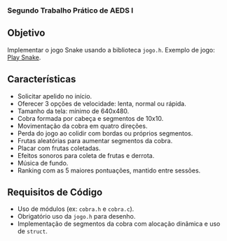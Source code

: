 ### Segundo Trabalho Prático de AEDS I 

## Objetivo
Implementar o jogo Snake usando a biblioteca `jogo.h`. Exemplo de jogo: [Play Snake](https://playsnake.org/).

## Características
- Solicitar apelido no início.
- Oferecer 3 opções de velocidade: lenta, normal ou rápida.
- Tamanho da tela: mínimo de 640x480.
- Cobra formada por cabeça e segmentos de 10x10.
- Movimentação da cobra em quatro direções.
- Perda do jogo ao colidir com bordas ou próprios segmentos.
- Frutas aleatórias para aumentar segmentos da cobra.
- Placar com frutas coletadas.
- Efeitos sonoros para coleta de frutas e derrota.
- Música de fundo.
- Ranking com as 5 maiores pontuações, mantido entre sessões.

## Requisitos de Código
- Uso de módulos (ex: `cobra.h` e `cobra.c`).
- Obrigatório uso da `jogo.h` para desenho.
- Implementação de segmentos da cobra com alocação dinâmica e uso de `struct`.
